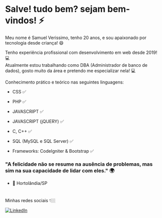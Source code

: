 # Salve! tudo bem? sejam bem-vindos! ⚡

Meu nome é Samuel Verissimo, tenho 20 anos, e sou apaixonado por tecnologia desde criança! 😄

Tenho experiência profissional com desenvolvimento em web desde 2019! 💻  
Atualmente estou trabalhando como DBA (Administrador de banco de dados), gosto muito da área e pretendo me especializar nela! 💻

Conhecimento prático e teórico nas seguintes linguagens:
- CSS ✅
- PHP ✅
- JAVASCRIPT ✅
- JAVASCRIPT (jQUERY) ✅
- C, C++ ✅

- SQL (MySQL e SQL Server) ✅
- Frameworks: CodeIgniter & Bootstrap ✅


### "A felicidade não se resume na ausência de problemas, mas sim na sua capacidade de lidar com eles." 🌍
- 📍 Hortolândia/SP 
#
Minhas redes sociais 👇🏼

[![LinkedIn](https://img.shields.io/badge/LinkedIn-0077B5?style=for-the-badge&logo=linkedin&logoColor=white)](https://www.linkedin.com/in/samuel-verissimo-30678922a/)



<!--
**Samuel-Verissimo/Samuel-Verissimo** is a ✨ _special_ ✨ repository because its `README.md` (this file) appears on your GitHub profile.

Here are some ideas to get you started:

- 🔭 I’m currently working on ...
- 🌱 I’m currently learning ...
- 👯 I’m looking to collaborate on ...
- 🤔 I’m looking for help with ...
- 💬 Ask me about ...
- 📫 How to reach me: ...
- 😄 Pronouns: ...
- ⚡ Fun fact: ...
-->
